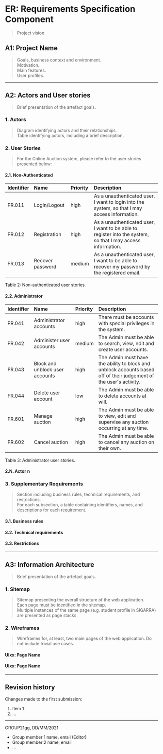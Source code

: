 # ER: Requirements Specification Component

> Project vision.

## A1: Project Name

> Goals, business context and environment.  
> Motivation.  
> Main features.  
> User profiles.


---


## A2: Actors and User stories

> Brief presentation of the artefact goals.


### 1. Actors

> Diagram identifying actors and their relationships.  
> Table identifying actors, including a brief description.


### 2. User Stories

> For the Online Auction system, please refer to the user stories presented below:

#### 2.1. Non-Authenticated
| Identifier |       Name       | Priority | Description |
|   :---     |       :---       |   :---   |    :---     |
|   FR.011   |   Login/Logout   |   high   | As a unauthenticated user, I want to login into the system, so that I may access information.|
|   FR.012   |   Registration   |   high   | As a unauthenticated user, I want to be able to register into the system, so that I may access information.|
|   FR.013   | Recover password |  medium  | As a unauthenticated user, I want to be able to recover my password by the registered email.|

Table 2: Non-authenticated user stories.

#### 2.2. Administrator
| Identifier |               Name              | Priority | Description |
|   :---     |              :---               |   :---   |    :---     |
|   FR.041   |      Administrator accounts     |   high   | There must be accounts with special privileges in the system. |
|   FR.042   |     Administer user accounts    |  medium  | The Admin must be able to search, view, edit and create user accounts.|
|   FR.043   | Block and unblock user accounts |   high   | The Admin must have the ability to block and unblock accounts based off of their judgement of the user's activity.|
|   FR.044   |       Delete user account       |   low    | The Admin must be able to delete accounts at will.
|   FR.601   |          Manage auction         |   high   | The Admin must be able to view, edit and supervise any auction occurring at any time.
|   FR.602   |          Cancel auction         |   high   | The Admin must be able to cancel any auction on their own.

Table 3: Administrator user stories.

#### 2.N. Actor n


### 3. Supplementary Requirements

> Section including business rules, technical requirements, and restrictions.  
> For each subsection, a table containing identifiers, names, and descriptions for each requirement.

#### 3.1. Business rules

#### 3.2. Technical requirements

#### 3.3. Restrictions


---


## A3: Information Architecture

> Brief presentation of the artefact goals.


### 1. Sitemap

> Sitemap presenting the overall structure of the web application.  
> Each page must be identified in the sitemap.  
> Multiple instances of the same page (e.g. student profile in SIGARRA) are presented as page stacks.


### 2. Wireframes

> Wireframes for, at least, two main pages of the web application.
> Do not include trivial use cases.


#### UIxx: Page Name

#### UIxx: Page Name


---


## Revision history

Changes made to the first submission:
1. Item 1
1. ...

***
GROUP21gg, DD/MM/2021

* Group member 1 name, email (Editor)
* Group member 2 name, email
* ...